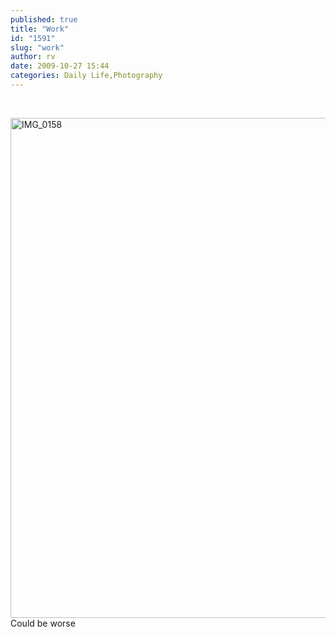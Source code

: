 ```yaml
---
published: true
title: "Work"
id: "1591"
slug: "work"
author: rv
date: 2009-10-27 15:44
categories: Daily Life,Photography
---
```

<p>&nbsp;</p>

<div class="caption">
<a href="https://s3.amazonaws.com/cfwblog/uploads/2009/10/img_0158.jpg"><img class="size-full wp-image-1592" title="IMG_0158" src="https://s3.amazonaws.com/cfwblog/uploads/2009/10/img_0158.jpg" alt="IMG_0158" width="600" height="800" /></a>
<div class="caption-text">Could be worse</div>
</div>

<p>&nbsp;</p>

<p>&nbsp;</p>